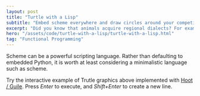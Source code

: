 ```yaml
---
layout: post
title: "Turtle with a Lisp"
subtitle: "Embed scheme everywhere and draw circles around your competition!"
excerpt: "Did you know that animals acquire regional dialects? For example this Turtle speaks Guile."
hero: "/assets/code/turtle-with-a-lisp/turtle-with-a-lisp.html"
tag: "Functional Programming"
---
```


Scheme can be a powerful scripting language. Rather than defaulting to embedded Python, it is worth at least considering a minimalistic language such as scheme.

Try the interactive example of Trutle graphics above implemented with [Hoot / Guile](https://spritely.institute/hoot/). Press *Enter* to execute, and *Shift+Enter* to create a new line.
